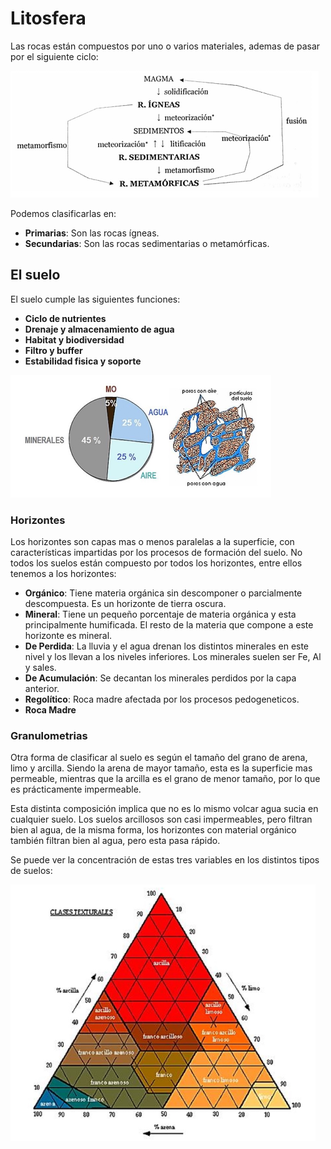 # Litosfera

Las rocas están compuestos por uno o varios materiales, ademas de pasar por el siguiente ciclo:

<img src="Resources/06 - Litosfera/Screen Shot 2022-06-01 at 14.02.07.jpg" alt="Screen Shot 2022-06-01 at 14.02.07" style="zoom:50%;" />

Podemos clasificarlas en:

- **Primarias**: Son las rocas ígneas.
- **Secundarias**: Son las rocas sedimentarias o metamórficas.

## El suelo

El suelo cumple las siguientes funciones:

- **Ciclo de nutrientes**
- **Drenaje y almacenamiento de agua**
- **Habitat y biodiversidad**
- **Filtro y buffer**
- **Estabilidad fisica y soporte**

<img src="Resources/06 - Litosfera/Screen Shot 2022-06-01 at 14.07.08.jpg" alt="Screen Shot 2022-06-01 at 14.07.08" style="zoom:50%;" />

### Horizontes

Los horizontes son capas mas o menos paralelas a la superficie, con características impartidas por los procesos de formación del suelo. No todos los suelos están compuesto por todos los horizontes, entre ellos tenemos a los horizontes:

- **Orgánico**: Tiene materia orgánica sin descomponer o parcialmente descompuesta. Es un horizonte de tierra oscura.
- **Mineral**: Tiene un pequeño porcentaje de materia orgánica y esta principalmente humificada. El resto de la materia que compone a este horizonte es mineral.
- **De Perdida**: La lluvia y el agua drenan los distintos minerales en este nivel y los llevan a los niveles inferiores. Los minerales suelen ser Fe, Al y sales.
- **De Acumulación**: Se decantan los minerales perdidos por la capa anterior.
- **Regolítico**: Roca madre afectada por los procesos pedogeneticos.
- **Roca Madre**

### Granulometrias

Otra forma de clasificar al suelo es según el tamaño del grano de arena, limo y arcilla. Siendo la arena de mayor tamaño, esta es la superficie mas permeable, mientras que la arcilla es el grano de menor tamaño, por lo que es prácticamente impermeable.

Esta distinta composición implica que no es lo mismo volcar agua sucia en cualquier suelo. Los suelos arcillosos son casi impermeables, pero filtran bien al agua, de la misma forma, los horizontes con material orgánico también filtran bien al agua, pero esta pasa rápido.

Se puede ver la concentración de estas tres variables en los distintos tipos de suelos:

<img src="Resources/06 - Litosfera/Screen Shot 2022-06-01 at 15.25.15.jpg" alt="Screen Shot 2022-06-01 at 15.25.15" style="zoom:50%;" />



































